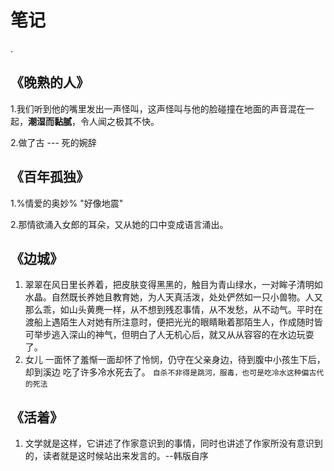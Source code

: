 # 笔记

.

## 《晚熟的人》

1.我们听到他的嘴里发出一声怪叫，这声怪叫与他的脸碰撞在地面的声音混在一起，**潮湿而黏腻**，令人闻之极其不快。

2.做了古   ---  死的婉辞







## 《百年孤独》

1.%情爱的奥妙%   "好像地震"

2.那情欲涌入女郎的耳朵，又从她的口中变成语言涌出。







## 《边城》

1. 翠翠在风日里长养着，把皮肤变得黑黑的，触目为青山绿水，一对眸子清明如水晶。自然既长养她且教育她，为人天真活泼，处处俨然如一只小兽物。人又那么乖，如山头黄麂一样，从不想到残忍事情，从不发愁，从不动气。平时在渡船上遇陌生人对她有所注意时，便把光光的眼睛瞅着那陌生人，作成随时皆可举步逃入深山的神气，但明白了人无机心后，就又从从容容的在水边玩耍了。
2. 女儿 一面怀了羞惭一面却怀了怜悯，仍守在父亲身边，待到腹中小孩生下后，却到溪边 吃了许多冷水死去了。
               `自杀不非得是跳河，服毒，也可是吃冷水这种偏古代的死法`



## 《活着》

1. 文学就是这样，它讲述了作家意识到的事情，同时也讲述了作家所没有意识到的，读者就是这时候站出来发言的。--韩版自序































































































































































































































































































































































